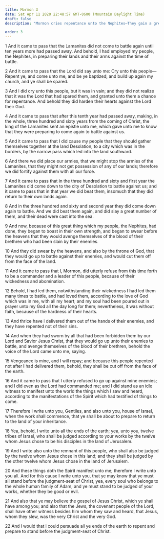 ```yaml
---
title: Mormon 3
date: Sat Apr 11 2020 22:48:57 GMT-0600 (Mountain Daylight Time)
draft: false
description: "Mormon cries repentance unto the Nephites—They gain a great victory and glory in their own strength—Mormon refuses to lead them, and his prayers for them are without faith—The Book of Mormon invites the twelve tribes of Israel to believe the gospel. About A.D. 360–62."

order: 3
---
```

    
1 And it came to pass that the Lamanites did not come to battle again until ten years more had passed away. And behold, I had employed my people, the Nephites, in preparing their lands and their arms against the time of battle.

2 And it came to pass that the Lord did say unto me: Cry unto this people—Repent ye, and come unto me, and be ye baptized, and build up again my church, and ye shall be spared.

3 And I did cry unto this people, but it was in vain; and they did not realize that it was the Lord that had spared them, and granted unto them a chance for repentance. And behold they did harden their hearts against the Lord their God.

4 And it came to pass that after this tenth year had passed away, making, in the whole, three hundred and sixty years from the coming of Christ, the king of the Lamanites sent an epistle unto me, which gave unto me to know that they were preparing to come again to battle against us.

5 And it came to pass that I did cause my people that they should gather themselves together at the land Desolation, to a city which was in the borders, by the narrow pass which led into the land southward.

6 And there we did place our armies, that we might stop the armies of the Lamanites, that they might not get possession of any of our lands; therefore we did fortify against them with all our force.

7 And it came to pass that in the three hundred and sixty and first year the Lamanites did come down to the city of Desolation to battle against us; and it came to pass that in that year we did beat them, insomuch that they did return to their own lands again.

8 And in the three hundred and sixty and second year they did come down again to battle. And we did beat them again, and did slay a great number of them, and their dead were cast into the sea.

9 And now, because of this great thing which my people, the Nephites, had done, they began to boast in their own strength, and began to swear before the heavens that they would avenge themselves of the blood of their brethren who had been slain by their enemies.

10 And they did swear by the heavens, and also by the throne of God, that they would go up to battle against their enemies, and would cut them off from the face of the land.

11 And it came to pass that I, Mormon, did utterly refuse from this time forth to be a commander and a leader of this people, because of their wickedness and abomination.

12 Behold, I had led them, notwithstanding their wickedness I had led them many times to battle, and had loved them, according to the love of God which was in me, with all my heart; and my soul had been poured out in prayer unto my God all the day long for them; nevertheless, it was without faith, because of the hardness of their hearts.

13 And thrice have I delivered them out of the hands of their enemies, and they have repented not of their sins.

14 And when they had sworn by all that had been forbidden them by our Lord and Savior Jesus Christ, that they would go up unto their enemies to battle, and avenge themselves of the blood of their brethren, behold the voice of the Lord came unto me, saying.

15 Vengeance is mine, and I will repay; and because this people repented not after I had delivered them, behold, they shall be cut off from the face of the earth.

16 And it came to pass that I utterly refused to go up against mine enemies; and I did even as the Lord had commanded me; and I did stand as an idle witness to manifest unto the world the things which I saw and heard, according to the manifestations of the Spirit which had testified of things to come.

17 Therefore I write unto you, Gentiles, and also unto you, house of Israel, when the work shall commence, that ye shall be about to prepare to return to the land of your inheritance.

18 Yea, behold, I write unto all the ends of the earth; yea, unto you, twelve tribes of Israel, who shall be judged according to your works by the twelve whom Jesus chose to be his disciples in the land of Jerusalem.

19 And I write also unto the remnant of this people, who shall also be judged by the twelve whom Jesus chose in this land; and they shall be judged by the other twelve whom Jesus chose in the land of Jerusalem.

20 And these things doth the Spirit manifest unto me; therefore I write unto you all. And for this cause I write unto you, that ye may know that ye must all stand before the judgment-seat of Christ, yea, every soul who belongs to the whole human family of Adam; and ye must stand to be judged of your works, whether they be good or evil.

21 And also that ye may believe the gospel of Jesus Christ, which ye shall have among you; and also that the Jews, the covenant people of the Lord, shall have other witness besides him whom they saw and heard, that Jesus, whom they slew, was the very Christ and the very God.

22 And I would that I could persuade all ye ends of the earth to repent and prepare to stand before the judgment-seat of Christ.
